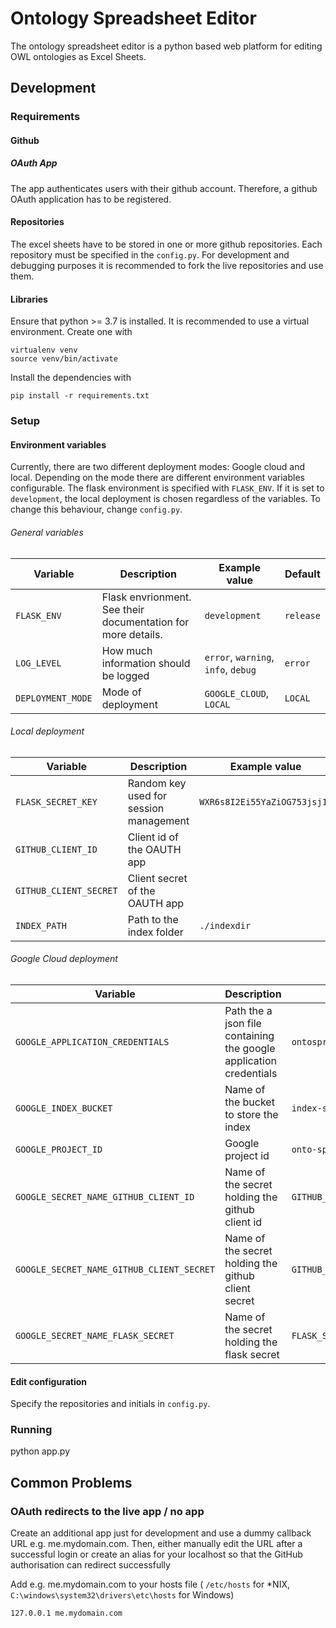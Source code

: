 # Ontology Spreadsheet Editor

The ontology spreadsheet editor is a python based web platform for editing OWL ontologies as Excel Sheets.

## Development

### Requirements

#### Github

##### OAuth App

The app authenticates users with their github account. Therefore, a github OAuth application has to be registered.

#### Repositories

The excel sheets have to be stored in one or more github repositories. Each repository must be specified in
the `config.py`. For development and debugging purposes it is recommended to fork the live repositories and use them.

#### Libraries

Ensure that python >= 3.7 is installed. It is recommended to use a virtual environment. Create one with

```
virtualenv venv
source venv/bin/activate
```

Install the dependencies with

```
pip install -r requirements.txt
```

### Setup

#### Environment variables

Currently, there are two different deployment modes: Google cloud and local. Depending on the mode there are different
environment variables configurable.
The flask environment is specified with `FLASK_ENV`. If it is set to `development`, the local deployment is chosen
regardless of the variables. To change this behaviour, change `config.py`.

###### General variables

| Variable          | Description                                                  | Example value                       | Default   |
|-------------------|--------------------------------------------------------------|-------------------------------------|-----------|
| `FLASK_ENV`       | Flask envrionment. See their documentation for more details. | `development`                       | `release` |
| `LOG_LEVEL`       | How much information should be logged                        | `error`, `warning`, `info`, `debug` | `error`   |
| `DEPLOYMENT_MODE` | Mode of deployment                                           | `GOOGLE_CLOUD`, `LOCAL`             | `LOCAL`   |

###### Local deployment

| Variable               | Description                            | Example value                | Default      |
|------------------------|----------------------------------------|------------------------------|--------------|
| `FLASK_SECRET_KEY`     | Random key used for session management | `WXR6s8I2Ei55YaZiOG753jsj17` |              |
| `GITHUB_CLIENT_ID`     | Client id of the OAUTH app             |                              |              |
| `GITHUB_CLIENT_SECRET` | Client secret of the OAUTH app         |                              |              |
| `INDEX_PATH`           | Path to the index folder               | `./indexdir`                 | `./indexdir` |

###### Google Cloud deployment

| Variable               | Description                            | Default      |
|------------------------|----------------------------------------|--------------|
| `GOOGLE_APPLICATION_CREDENTIALS` | Path the a json file containing the google application credentials | `ontospreaded.json` |
| `GOOGLE_INDEX_BUCKET` | Name of the bucket to store the index | `index-spread-ed` |
| `GOOGLE_PROJECT_ID` | Google project id | `onto-spread-ed` |
| `GOOGLE_SECRET_NAME_GITHUB_CLIENT_ID` | Name of the secret holding the github client id | `GITHUB_CLIENT_ID` |
| `GOOGLE_SECRET_NAME_GITHUB_CLIENT_SECRET` | Name of the secret holding the github client secret | `GITHUB_CLIENT_SECRET` |
| `GOOGLE_SECRET_NAME_FLASK_SECRET` | Name of the secret holding the flask secret | `FLASK_SECRET_KEY` |

#### Edit configuration

Specify the repositories and initials in `config.py`.

### Running

python app.py

## Common Problems

### OAuth redirects to the live app / no app

Create an additional app just for development and use a dummy callback URL e.g. me.mydomain.com. Then, either manually
edit the URL after a successful login or create an alias for your localhost so that the GitHub authorisation can
redirect successfully

Add e.g. me.mydomain.com to your hosts file ( `/etc/hosts` for *NIX, `C:\windows\system32\drivers\etc\hosts` for
Windows)

```
127.0.0.1 me.mydomain.com
```
